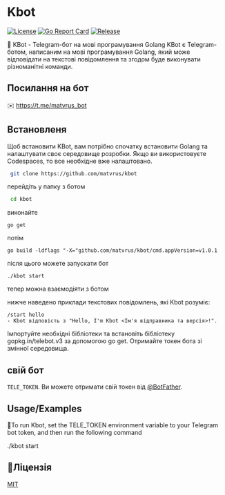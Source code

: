 # Kbot
[![License](https://img.shields.io/badge/license-MIT-blue.svg)](https://github.com/matvrus/kbot/blob/main/LICENSE)
[![Go Report Card](https://goreportcard.com/badge/github.com/matvrus/kbot)](https://goreportcard.com/report/github.com/matvrus/kbot)
[![Release](https://img.shields.io/github/release/matvrus/kbot.svg?style=flat-square)](https://github.com/matvrus/kbot/releases/latest)

🤖 
KBot - Telegram-бот на мові програмування Golang
KBot є Telegram-ботом, написаним на мові програмування Golang, який може відповідати на текстові повідомлення та згодом буде виконувати різноманітні команди.
## Посилання на бот

 ✉️ https://t.me/matvrus_bot
## Встановленя


Щоб встановити KBot, вам потрібно спочатку встановити Golang та налаштувати своє середовище розробки. Якщо ви використовуєте Codespaces, то все необхідне вже налаштовано.

```bash
 git clone https://github.com/matvrus/kbot
```
перейдіть у папку з ботом

```bash
 cd kbot
```
виконайте

    go get

потім

    go build -ldflags "-X="github.com/matvrus/kbot/cmd.appVersion=v1.0.1


після цього можете запускати бот
     
    ./kbot start

тепер можна взаємодіяти з ботом

нижче наведено приклади текстових повідомлень, які Kbot розуміє:

    /start hello 
    - Kbot відповість з "Hello, I'm Kbot <Ім'я відправника та версія>!".

Імпортуйте необхідні бібліотеки та встановіть бібліотеку gopkg.in/telebot.v3 за допомогою go get. Отримайте токен бота зі змінної середовища.
## свій бот
 `TELE_TOKEN`. Ви можете отримати свій токен від [@BotFather](https://t.me/BotFather).


## Usage/Examples

🤖To run Kbot, set the TELE_TOKEN environment variable to your Telegram bot token, and then run the following command

./kbot start

## 📝Ліцензія

[MIT](https://choosealicense.com/licenses/mit/)

